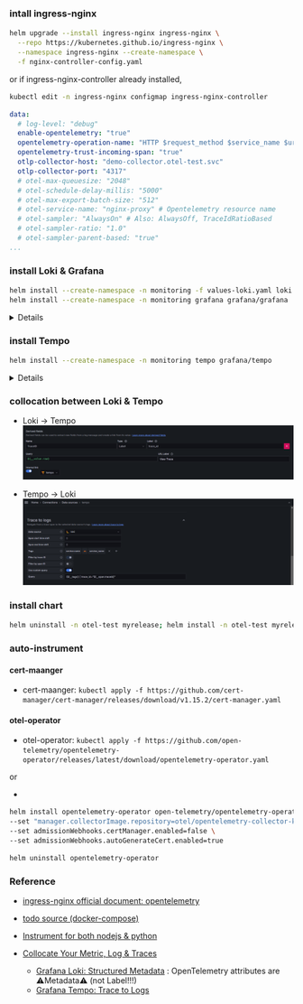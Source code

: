 ### intall ingress-nginx
```bash
helm upgrade --install ingress-nginx ingress-nginx \
  --repo https://kubernetes.github.io/ingress-nginx \
  --namespace ingress-nginx --create-namespace \
  -f nginx-controller-config.yaml
```
or
if ingress-nginx-controller already installed,
```bash
kubectl edit -n ingress-nginx configmap ingress-nginx-controller
```
```yaml
data:
  # log-level: "debug"
  enable-opentelemetry: "true"
  opentelemetry-operation-name: "HTTP $request_method $service_name $uri"
  opentelemetry-trust-incoming-span: "true"
  otlp-collector-host: "demo-collector.otel-test.svc"
  otlp-collector-port: "4317"
  # otel-max-queuesize: "2048"
  # otel-schedule-delay-millis: "5000"
  # otel-max-export-batch-size: "512"
  # otel-service-name: "nginx-proxy" # Opentelemetry resource name
  # otel-sampler: "AlwaysOn" # Also: AlwaysOff, TraceIdRatioBased
  # otel-sampler-ratio: "1.0"
  # otel-sampler-parent-based: "true"
...
```

### install Loki & Grafana
```bash
helm install --create-namespace -n monitoring -f values-loki.yaml loki grafana/loki
helm install --create-namespace -n monitoring grafana grafana/grafana
```

<details>

![Grafana Datasource: Loki](docs/Loki-Connection.png)
</details>


### install Tempo
```bash
helm install --create-namespace -n monitoring tempo grafana/tempo
```

<details>

![Grafana Datasource: Tempo](docs/Tempo-Connection.png)
</details>

### collocation between Loki & Tempo
- Loki -> Tempo
![Grafana Datasource > Loki > derived field](docs/Loki-Derived_fields.png)

- Tempo -> Loki
![Grafana Datasource > Tempo > Trace to logs](docs/Tempo-Trace_to_logs.png)


### install chart
```bash
helm uninstall -n otel-test myrelease; helm install -n otel-test myrelease mychart/; watch 'kubectl get all -n otel-test';
```

### auto-instrument
#### cert-maanger
- cert-maanger: `kubectl apply -f https://github.com/cert-manager/cert-manager/releases/download/v1.15.2/cert-manager.yaml`

#### otel-operator
- otel-operator: `kubectl apply -f https://github.com/open-telemetry/opentelemetry-operator/releases/latest/download/opentelemetry-operator.yaml`

or 

- 
```bash
helm install opentelemetry-operator open-telemetry/opentelemetry-operator \
--set "manager.collectorImage.repository=otel/opentelemetry-collector-k8s" \
--set admissionWebhooks.certManager.enabled=false \
--set admissionWebhooks.autoGenerateCert.enabled=true
```

```bash
helm uninstall opentelemetry-operator
```


### Reference
- [ingress-nginx official document: opentelemetry](https://kubernetes.github.io/ingress-nginx/user-guide/third-party-addons/opentelemetry/)
- [todo source (docker-compose)](https://github.com/habmic/opentelemetry-101)

- [Instrument for both nodejs & python](https://github.com/open-telemetry/opentelemetry-operator/blob/main/README.md#opentelemetry-auto-instrumentation-injection)

- [Collocate Your Metric, Log & Traces](https://youtu.be/qVITI34ZFuk?si=soPBhcc2sN5vxb61)
  - [Grafana Loki: Structured Metadata](https://grafana.com/docs/loki/latest/get-started/labels/structured-metadata/) : OpenTelemetry attributes are ⚠️Metadata⚠️ (not Label!!!)
  - [Grafana Tempo: Trace to Logs](https://grafana.com/docs/grafana/latest/datasources/tempo/configure-tempo-data-source/#trace-to-logs)
